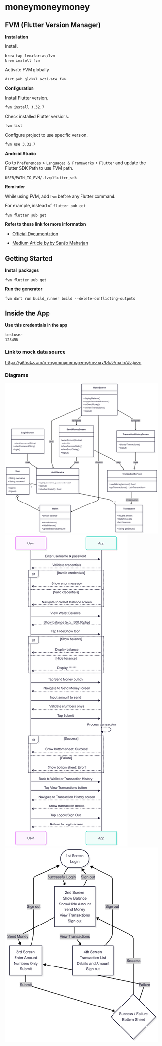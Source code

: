 # moneymoneymoney

## FVM (Flutter Version Manager)

**Installation**

Install.

```
brew tap leoafarias/fvm
brew install fvm
```

Activate FVM globally.

```
dart pub global activate fvm
```

**Configuration**

Install Flutter version.

```
fvm install 3.32.7
```

Check installed Flutter versions.

```
fvm list
```

Configure project to use specific version.

```
fvm use 3.32.7
```

**Android Studio**

Go to `Preferences` > `Languages & Frameworks` > `Flutter`
and update the Flutter SDK Path to use FVM path.

```
USER/PATH_TO_FVM/.fvm/flutter_sdk
```

**Reminder**

While using FVM, add `fvm` before any Flutter command.

For example, instead of `flutter pub get`

```
fvm flutter pub get
```

**Refer to these link for more information**

- [Official Documentation](https://fvm.app/docs/getting_started/overview)

- [Medium Article by by Sanjib Maharjan](https://cshanjib.medium.com/setting-up-fvm-flutter-version-management-properly-ab45ade0dd55)


## Getting Started

**Install packages**

```
fvm flutter pub get
```

**Run the generator**

```
fvm dart run build_runner build --delete-conflicting-outputs
```

## Inside the App
**Use this credentials in the app**
```
testuser
123456
```
### Link to mock data source
https://github.com/mengmengmengmeng/monay/blob/main/db.json

### Diagrams
![plot](diagrams/class_diagram.png)
![plot](diagrams/sequence_diagram.png)
![plot](diagrams/flow_chart.png)